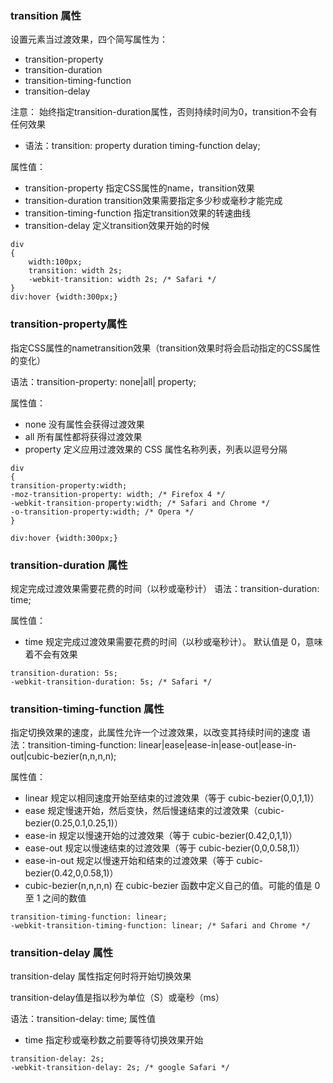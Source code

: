 ### transition 属性
设置元素当过渡效果，四个简写属性为：
- transition-property
- transition-duration
- transition-timing-function
- transition-delay

注意： 始终指定transition-duration属性，否则持续时间为0，transition不会有任何效果

- 语法：transition: property duration timing-function delay;

属性值：
- transition-property	指定CSS属性的name，transition效果
- transition-duration	transition效果需要指定多少秒或毫秒才能完成
- transition-timing-function	指定transition效果的转速曲线
- transition-delay	定义transition效果开始的时候
````
div
{
    width:100px;
    transition: width 2s;
    -webkit-transition: width 2s; /* Safari */
}
div:hover {width:300px;}
````

### transition-property属性
指定CSS属性的nametransition效果（transition效果时将会启动指定的CSS属性的变化）

语法：transition-property: none|all| property;

属性值：
- none	没有属性会获得过渡效果
- all	所有属性都将获得过渡效果
- property	定义应用过渡效果的 CSS 属性名称列表，列表以逗号分隔
````
div
{
transition-property:width;
-moz-transition-property: width; /* Firefox 4 */
-webkit-transition-property:width; /* Safari and Chrome */
-o-transition-property:width; /* Opera */
}

div:hover {width:300px;}
````

### transition-duration 属性
规定完成过渡效果需要花费的时间（以秒或毫秒计）
语法：transition-duration: time;

属性值：
- time	规定完成过渡效果需要花费的时间（以秒或毫秒计）。 默认值是 0，意味着不会有效果
````
transition-duration: 5s;
-webkit-transition-duration: 5s; /* Safari */
````

### transition-timing-function 属性
指定切换效果的速度，此属性允许一个过渡效果，以改变其持续时间的速度
语法：transition-timing-function: linear|ease|ease-in|ease-out|ease-in-out|cubic-bezier(n,n,n,n);

属性值：
- linear	规定以相同速度开始至结束的过渡效果（等于 cubic-bezier(0,0,1,1)）
- ease	规定慢速开始，然后变快，然后慢速结束的过渡效果（cubic-bezier(0.25,0.1,0.25,1)）
- ease-in	规定以慢速开始的过渡效果（等于 cubic-bezier(0.42,0,1,1)）
- ease-out	规定以慢速结束的过渡效果（等于 cubic-bezier(0,0,0.58,1)）
- ease-in-out	规定以慢速开始和结束的过渡效果（等于 cubic-bezier(0.42,0,0.58,1)）
- cubic-bezier(n,n,n,n)	在 cubic-bezier 函数中定义自己的值。可能的值是 0 至 1 之间的数值

````
transition-timing-function: linear;
-webkit-transition-timing-function: linear; /* Safari and Chrome */
````

### transition-delay 属性
transition-delay 属性指定何时将开始切换效果

transition-delay值是指以秒为单位（S）或毫秒（ms）

语法：transition-delay: time;
属性值
- time	指定秒或毫秒数之前要等待切换效果开始
````
transition-delay: 2s;
-webkit-transition-delay: 2s; /* google Safari */
````